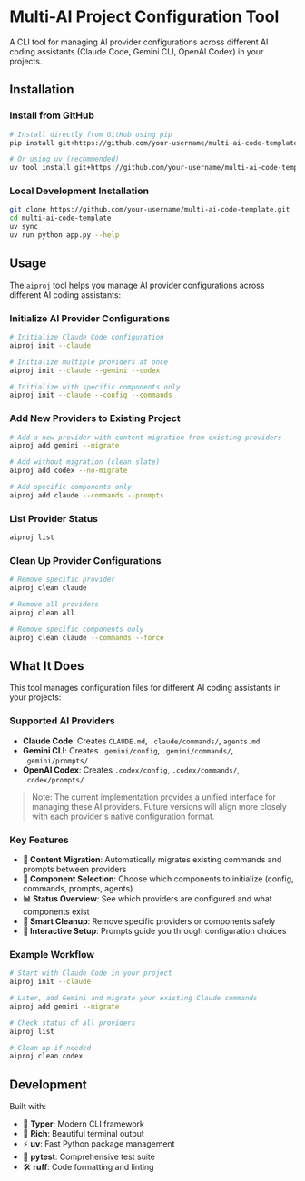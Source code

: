 # Multi-AI Project Configuration Tool

A CLI tool for managing AI provider configurations across different AI coding assistants (Claude Code, Gemini CLI, OpenAI Codex) in your projects.

## Installation

### Install from GitHub
```bash
# Install directly from GitHub using pip
pip install git+https://github.com/your-username/multi-ai-code-template.git

# Or using uv (recommended)
uv tool install git+https://github.com/your-username/multi-ai-code-template.git
```

### Local Development Installation
```bash
git clone https://github.com/your-username/multi-ai-code-template.git
cd multi-ai-code-template
uv sync
uv run python app.py --help
```

## Usage

The `aiproj` tool helps you manage AI provider configurations across different AI coding assistants:

### Initialize AI Provider Configurations
```bash
# Initialize Claude Code configuration
aiproj init --claude

# Initialize multiple providers at once
aiproj init --claude --gemini --codex

# Initialize with specific components only
aiproj init --claude --config --commands
```

### Add New Providers to Existing Project
```bash
# Add a new provider with content migration from existing providers
aiproj add gemini --migrate

# Add without migration (clean slate)
aiproj add codex --no-migrate

# Add specific components only
aiproj add claude --commands --prompts
```

### List Provider Status
```bash
aiproj list
```

### Clean Up Provider Configurations
```bash
# Remove specific provider
aiproj clean claude

# Remove all providers
aiproj clean all

# Remove specific components only
aiproj clean claude --commands --force
```

## What It Does

This tool manages configuration files for different AI coding assistants in your projects:

### Supported AI Providers

- **Claude Code**: Creates `CLAUDE.md`, `.claude/commands/`, `agents.md`
- **Gemini CLI**: Creates `.gemini/config`, `.gemini/commands/`, `.gemini/prompts/`
- **OpenAI Codex**: Creates `.codex/config`, `.codex/commands/`, `.codex/prompts/`

> Note: The current implementation provides a unified interface for managing these AI providers. Future versions will align more closely with each provider's native configuration format.

### Key Features

- **🔄 Content Migration**: Automatically migrates existing commands and prompts between providers
- **🎯 Component Selection**: Choose which components to initialize (config, commands, prompts, agents)
- **📊 Status Overview**: See which providers are configured and what components exist
- **🧹 Smart Cleanup**: Remove specific providers or components safely
- **🚀 Interactive Setup**: Prompts guide you through configuration choices

### Example Workflow

```bash
# Start with Claude Code in your project
aiproj init --claude

# Later, add Gemini and migrate your existing Claude commands
aiproj add gemini --migrate

# Check status of all providers
aiproj list

# Clean up if needed
aiproj clean codex
```

## Development

Built with:
- 🔧 **Typer**: Modern CLI framework
- 🎨 **Rich**: Beautiful terminal output
- ⚡ **uv**: Fast Python package management
- 🧪 **pytest**: Comprehensive test suite
- 🛠️ **ruff**: Code formatting and linting
